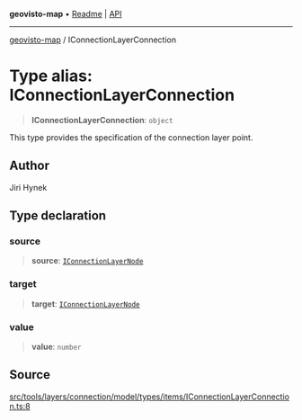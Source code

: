 **geovisto-map** • [Readme](../README.md) \| [API](../globals.md)

***

[geovisto-map](../README.md) / IConnectionLayerConnection

# Type alias: IConnectionLayerConnection

> **IConnectionLayerConnection**: `object`

This type provides the specification of the connection layer point.

## Author

Jiri Hynek

## Type declaration

### source

> **source**: [`IConnectionLayerNode`](IConnectionLayerNode.md)

### target

> **target**: [`IConnectionLayerNode`](IConnectionLayerNode.md)

### value

> **value**: `number`

## Source

[src/tools/layers/connection/model/types/items/IConnectionLayerConnection.ts:8](https://github.com/geovisto/geovisto-map/blob/e22d774889dbc28cc1ec62933ecf6bab6690f172/src/tools/layers/connection/model/types/items/IConnectionLayerConnection.ts#L8)
